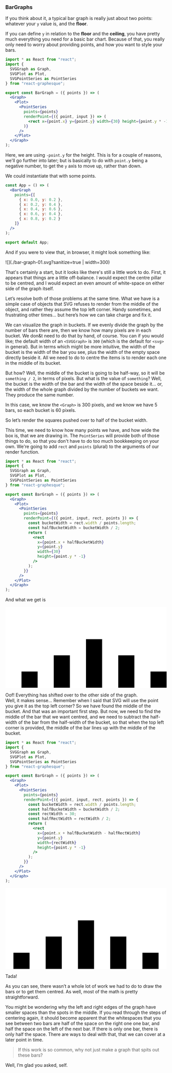 ### BarGraphs

If you think about it, a typical bar graph is really just about two points: whatever your `y` value is, and the **floor**.

If you can define `y` in relation to the **floor** and the **ceiling**, you have pretty much everything you need for a basic bar chart.
Because of that, you really only need to worry about providing points, and how you want to style your bars.

```jsx
import * as React from "react";
import {
  SVGGraph as Graph,
  SVGPlot as Plot,
  SVGPointSeries as PointSeries
} from "react-graphesque";

export const BarGraph = ({ points }) => (
  <Graph>
    <Plot>
      <PointSeries
        points={points}
        renderPoint={({ point, input }) => (
          <rect x={point.x} y={point.y} width={30} height={point.y * -1} />
        )}
      />
    </Plot>
  </Graph>
);
```

Here, we are using `-point.y` for the height. This is for a couple of reasons, we'll go further into later; but is basically to do with `point.y` being a negative number, to get the `y` axis to move up, rather than down.

We could instantiate that with some points.

```jsx
const App = () => (
  <BarGraph
    points={[
      { x: 0.0, y: 0.2 },
      { x: 0.2, y: 0.4 },
      { x: 0.4, y: 0.6 },
      { x: 0.6, y: 0.4 },
      { x: 0.8, y: 0.2 }
    ]}
  />
);

export default App;
```

And if you were to view that, in browser, it might look something like:

![](./bar-graph-01.svg?sanitize=true | width=300)

That's certainly a start, but it looks like there's still a little work to do. First, it appears that things are a little off-balance. I would expect the centre pillar to be centred, and I would expect an even amount of white-space on either side of the graph itself.

Let&rsquo;s resolve both of those problems at the same time. What we have is a simple case of objects that SVG refuses to render from the middle of the object, and rather they assume the top left corner. Handy sometimes, and frustrating other times... but here&rsquo;s how we can take charge and fix it.

We can visualize the graph in buckets. If we evenly divide the graph by the number of bars there are, then we know how many pixels are in each bucket. We don&t need to do that by hand, of course. You can if you would like; the default width of an `<SVGGraph>` is `300` (which is the default for `<svg>` in general).
But in terms which might be more intuitive, the width of the bucket is the width of the bar you see, plus the width of the empty space directly beside it.
All we need to do to centre the items is to render each one in the middle of its bucket.

But how?
Well, the middle of the bucket is going to be half-way, so it will be `something / 2`, in terms of pixels.
But what is the value of `something`? Well, the bucket is the width of the bar and the width of the space beside it... or, the width of the whole graph divided by the number of buckets we want. They produce the same number.

In this case, we know the `<Graph>` is 300 pixels, and we know we have 5 bars, so each bucket is 60 pixels.

So let&rsquo;s render the squares pushed over to half of the bucket width.

This time, we need to know how many points we have, and how wide the box is, that we are drawing in. The `PointSeries` will provide both of those things to do, so that you don't have to do too much bookkeeping on your own. We're going to add `rect` and `points` (plural) to the arguments of our render function.

```jsx
import * as React from "react";
import {
  SVGGraph as Graph,
  SVGPlot as Plot,
  SVGPointSeries as PointSeries
} from "react-graphesque";

export const BarGraph = ({ points }) => (
  <Graph>
    <Plot>
      <PointSeries
        points={points}
        renderPoint={({ point, input, rect, points }) => {
          const bucketWidth = rect.width / points.length;
          const halfBucketWidth = bucketWidth / 2;
          return (
            <rect
              x={point.x + halfBucketWidth}
              y={point.y}
              width={30}
              height={point.y * -1}
            />
          );
        }}
      />
    </Plot>
  </Graph>
);
```

And what we get is

<svg viewBox="0 0 300 150" style="height: auto; width: 100%;"><defs><clipPath id="0.755444228719063"><rect x="0" y="-150" width="300" height="150"></rect></clipPath></defs><rect x="0" y="0" width="300" height="150" fill="white" /><g transform="translate(0, 150)" clip-path="url(#0.755444228719063)"><g transform="translate(0, 0)"><rect x="30" y="-30" width="30" height="30"></rect><rect x="90" y="-60" width="30" height="60"></rect><rect x="150" y="-90" width="30" height="90"></rect><rect x="210" y="-60" width="30" height="60"></rect><rect x="270" y="-30" width="30" height="30"></rect></g></g></svg>

Oof! Everything has shifted over to the other side of the graph.  
Well, it makes sense... Remember when I said that SVG will use the point you give it as the top left corner? So we have found the middle of the bucket. And that was an important first step. But now, we need to find the middle of the bar that we want centred, and we need to subtract the half-width of the bar from the half-width of the bucket, so that when the top left corner is provided, the middle of the bar lines up with the middle of the bucket.

```jsx
import * as React from "react";
import {
  SVGGraph as Graph,
  SVGPlot as Plot,
  SVGPointSeries as PointSeries
} from "react-graphesque";

export const BarGraph = ({ points }) => (
  <Graph>
    <Plot>
      <PointSeries
        points={points}
        renderPoint={({ point, input, rect, points }) => {
          const bucketWidth = rect.width / points.length;
          const halfBucketWidth = bucketWidth / 2;
          const rectWidth = 30;
          const halfRectWidth = rectWidth / 2;
          return (
            <rect
              x={point.x + halfBucketWidth - halfRectWidth}
              y={point.y}
              width={rectWidth}
              height={point.y * -1}
            />
          );
        }}
      />
    </Plot>
  </Graph>
);
```

<svg viewBox="0 0 300 150" style="height: auto; width: 100%;"><defs><clipPath id="0.878118134875828"><rect x="0" y="-150" width="300" height="150"></rect></clipPath></defs><rect x="0" y="0" width="300" height="150" fill="white" /><g transform="translate(0, 150)" clip-path="url(#0.878118134875828)"><g transform="translate(0, 0)"><rect x="15" y="-30" width="30" height="30"></rect><rect x="75" y="-60" width="30" height="60"></rect><rect x="135" y="-90" width="30" height="90"></rect><rect x="195" y="-60" width="30" height="60"></rect><rect x="255" y="-30" width="30" height="30"></rect></g></g></svg>

Tada!

As you can see, there wasn&rsquo;t a whole lot of work we had to do to draw the bars or to get them centred. As well, most of the math is pretty straightforward.

You might be wondering why the left and right edges of the graph have smaller spaces than the spots in the middle. If you read through the steps of centering again, it should become apparent that the whitespaces that you see between two bars are half of the space on the right one one bar, and half the space on the left of the next bar. If there is only one bar, there is only half the space. There are ways to deal with that, that we can cover at a later point in time.

> If this work is so common, why not just make a graph that spits out these bars?

Well, I&rsquo;m glad you asked, self.